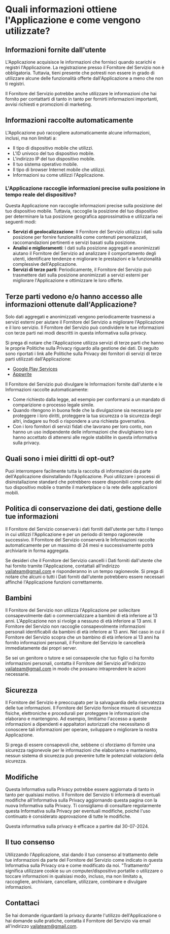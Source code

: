 # Quali informazioni ottiene l'Applicazione e come vengono utilizzate?

## Informazioni fornite dall'utente
L'Applicazione acquisisce le informazioni che fornisci quando scarichi e registri l'Applicazione. La registrazione presso il Fornitore del Servizio non è obbligatoria. Tuttavia, tieni presente che potresti non essere in grado di utilizzare alcune delle funzionalità offerte dall'Applicazione a meno che non ti registri.

Il Fornitore del Servizio potrebbe anche utilizzare le informazioni che hai fornito per contattarti di tanto in tanto per fornirti informazioni importanti, avvisi richiesti e promozioni di marketing.

## Informazioni raccolte automaticamente
L'Applicazione può raccogliere automaticamente alcune informazioni, inclusi, ma non limitati a:

- Il tipo di dispositivo mobile che utilizzi.
- L'ID univoco del tuo dispositivo mobile.
- L'indirizzo IP del tuo dispositivo mobile.
- Il tuo sistema operativo mobile.
- Il tipo di browser Internet mobile che utilizzi.
- Informazioni su come utilizzi l'Applicazione.

### L'Applicazione raccoglie informazioni precise sulla posizione in tempo reale del dispositivo?
Questa Applicazione non raccoglie informazioni precise sulla posizione del tuo dispositivo mobile. Tuttavia, raccoglie la posizione del tuo dispositivo per determinare la tua posizione geografica approssimativa e utilizzarla nei seguenti modi:

- **Servizi di geolocalizzazione**: Il Fornitore del Servizio utilizza i dati sulla posizione per fornire funzionalità come contenuti personalizzati, raccomandazioni pertinenti e servizi basati sulla posizione.
- **Analisi e miglioramenti**: I dati sulla posizione aggregati e anonimizzati aiutano il Fornitore del Servizio ad analizzare il comportamento degli utenti, identificare tendenze e migliorare le prestazioni e la funzionalità complessive dell'Applicazione.
- **Servizi di terze parti**: Periodicamente, il Fornitore del Servizio può trasmettere dati sulla posizione anonimizzati a servizi esterni per migliorare l'Applicazione e ottimizzare le loro offerte.

## Terze parti vedono e/o hanno accesso alle informazioni ottenute dall'Applicazione?
Solo dati aggregati e anonimizzati vengono periodicamente trasmessi a servizi esterni per aiutare il Fornitore del Servizio a migliorare l'Applicazione e il loro servizio. Il Fornitore del Servizio può condividere le tue informazioni con terze parti nei modi descritti in questa informativa sulla privacy.

Si prega di notare che l'Applicazione utilizza servizi di terze parti che hanno le proprie Politiche sulla Privacy riguardo alla gestione dei dati. Di seguito sono riportati i link alle Politiche sulla Privacy dei fornitori di servizi di terze parti utilizzati dall'Applicazione:

- [Google Play Services](#)
- [Appwrite](#)

Il Fornitore del Servizio può divulgare le Informazioni fornite dall'utente e le Informazioni raccolte automaticamente:

- Come richiesto dalla legge, ad esempio per conformarsi a un mandato di comparizione o processo legale simile.
- Quando ritengono in buona fede che la divulgazione sia necessaria per proteggere i loro diritti, proteggere la tua sicurezza o la sicurezza degli altri, indagare su frodi o rispondere a una richiesta governativa.
- Con i loro fornitori di servizi fidati che lavorano per loro conto, non hanno un uso indipendente delle informazioni che divulghiamo loro e hanno accettato di attenersi alle regole stabilite in questa informativa sulla privacy.

## Quali sono i miei diritti di opt-out?
Puoi interrompere facilmente tutta la raccolta di informazioni da parte dell'Applicazione disinstallando l'Applicazione. Puoi utilizzare i processi di disinstallazione standard che potrebbero essere disponibili come parte del tuo dispositivo mobile o tramite il marketplace o la rete delle applicazioni mobili.

## Politica di conservazione dei dati, gestione delle tue informazioni
Il Fornitore del Servizio conserverà i dati forniti dall'utente per tutto il tempo in cui utilizzi l'Applicazione e per un periodo di tempo ragionevole successivo. Il Fornitore del Servizio conserverà le Informazioni raccolte automaticamente per un massimo di 24 mesi e successivamente potrà archiviarle in forma aggregata.

Se desideri che il Fornitore del Servizio cancelli i Dati forniti dall'utente che hai fornito tramite l'Applicazione, contattali all'indirizzo [vajlateam@gmail.com](mailto:vajlateam@gmail.com) e risponderanno in un tempo ragionevole. Si prega di notare che alcuni o tutti i Dati forniti dall'utente potrebbero essere necessari affinché l'Applicazione funzioni correttamente.

## Bambini
Il Fornitore del Servizio non utilizza l'Applicazione per sollecitare consapevolmente dati o commercializzare a bambini di età inferiore ai 13 anni. L'Applicazione non si rivolge a nessuno di età inferiore ai 13 anni. Il Fornitore del Servizio non raccoglie consapevolmente informazioni personali identificabili da bambini di età inferiore ai 13 anni. Nel caso in cui il Fornitore del Servizio scopra che un bambino di età inferiore ai 13 anni ha fornito informazioni personali, il Fornitore del Servizio le cancellerà immediatamente dai propri server.

Se sei un genitore o tutore e sei consapevole che tuo figlio ci ha fornito informazioni personali, contatta il Fornitore del Servizio all'indirizzo [vajlateam@gmail.com](mailto:vajlateam@gmail.com) in modo che possano intraprendere le azioni necessarie.

## Sicurezza
Il Fornitore del Servizio è preoccupato per la salvaguardia della riservatezza delle tue informazioni. Il Fornitore del Servizio fornisce misure di sicurezza fisiche, elettroniche e procedurali per proteggere le informazioni che elaborano e mantengono. Ad esempio, limitiamo l'accesso a queste informazioni a dipendenti e appaltatori autorizzati che necessitano di conoscere tali informazioni per operare, sviluppare o migliorare la nostra Applicazione.

Si prega di essere consapevoli che, sebbene ci sforziamo di fornire una sicurezza ragionevole per le informazioni che elaboriamo e manteniamo, nessun sistema di sicurezza può prevenire tutte le potenziali violazioni della sicurezza.

## Modifiche
Questa Informativa sulla Privacy potrebbe essere aggiornata di tanto in tanto per qualsiasi motivo. Il Fornitore del Servizio ti informerà di eventuali modifiche all'Informativa sulla Privacy aggiornando questa pagina con la nuova Informativa sulla Privacy. Ti consigliamo di consultare regolarmente questa Informativa sulla Privacy per eventuali modifiche, poiché l'uso continuato è considerato approvazione di tutte le modifiche.

Questa informativa sulla privacy è efficace a partire dal 30-07-2024.

## Il tuo consenso
Utilizzando l'Applicazione, stai dando il tuo consenso al trattamento delle tue informazioni da parte del Fornitore del Servizio come indicato in questa Informativa sulla Privacy ora e come modificato da noi. "Trattamento" significa utilizzare cookie su un computer/dispositivo portatile o utilizzare o toccare informazioni in qualsiasi modo, incluso, ma non limitato a, raccogliere, archiviare, cancellare, utilizzare, combinare e divulgare informazioni.

## Contattaci
Se hai domande riguardanti la privacy durante l'utilizzo dell'Applicazione o hai domande sulle pratiche, contatta il Fornitore del Servizio via email all'indirizzo [vajlateam@gmail.com](mailto:vajlateam@gmail.com).
